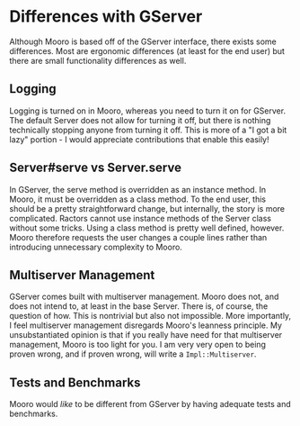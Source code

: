 # Differences with GServer
Although Mooro is based off of the GServer interface, there exists some differences.
Most are ergonomic differences (at least for the end user) but there are small functionality differences as well.

## Logging
Logging is turned on in Mooro, whereas you need to turn it on for GServer.
The default Server does not allow for turning it off, but there is nothing technically stopping anyone from turning it off.
This is more of a "I got a bit lazy" portion - I would appreciate contributions that enable this easily!

## Server#serve vs Server.serve
In GServer, the serve method is overridden as an instance method.
In Mooro, it must be overridden as a class method.
To the end user, this should be a pretty straightforward change, but internally, the story is more complicated.
Ractors cannot use instance methods of the Server class without some tricks.
Using a class method is pretty well defined, however.
Mooro therefore requests the user changes a couple lines rather than introducing unnecessary complexity to Mooro.

## Multiserver Management
GServer comes built with multiserver management.
Mooro does not, and does not intend to, at least in the base Server.
There is, of course, the question of how. This is nontrivial but also not impossible.
More importantly, I feel multiserver management disregards Mooro's leanness principle.
My unsubstantiated opinion is that if you really have need for that multiserver management, Mooro is too light for you.
I am very very open to being proven wrong, and if proven wrong, will write a `Impl::Multiserver`.

## Tests and Benchmarks
Mooro would _like_ to be different from GServer by having adequate tests and benchmarks.
